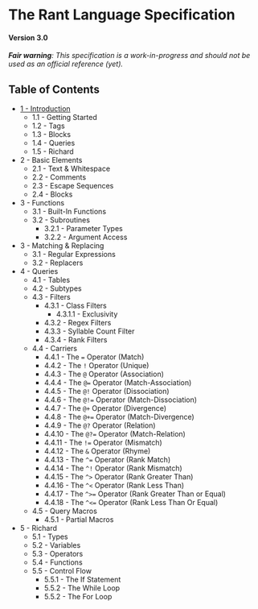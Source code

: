 # The Rant Language Specification

#### Version 3.0

_**Fair warning**: This specification is a work-in-progress and should not be used as an official reference (yet)._

## Table of Contents

* [1 - Introduction](01-Introduction.md)
  * 1.1 - Getting Started
  * 1.2 - Tags
  * 1.3 - Blocks
  * 1.4 - Queries
  * 1.5 - Richard
* 2 - Basic Elements
  * 2.1 - Text & Whitespace
  * 2.2 - Comments
  * 2.3 - Escape Sequences
  * 2.4 - Blocks
* 3 - Functions
  * 3.1 - Built-In Functions
  * 3.2 - Subroutines
    * 3.2.1 - Parameter Types
    * 3.2.2 - Argument Access
* 3 - Matching & Replacing
  * 3.1 - Regular Expressions
  * 3.2 - Replacers
* 4 - Queries
  * 4.1 - Tables
  * 4.2 - Subtypes
  * 4.3 - Filters
    * 4.3.1 - Class Filters
      * 4.3.1.1 - Exclusivity
    * 4.3.2 - Regex Filters
    * 4.3.3 - Syllable Count Filter
    * 4.3.4 - Rank Filters
  * 4.4 - Carriers
    * 4.4.1 - The `=` Operator (Match)
    * 4.4.2 - The `!` Operator (Unique)
    * 4.4.3 - The `@` Operator (Association)    
    * 4.4.4 - The `@=` Operator (Match-Association)
    * 4.4.5 - The `@!` Operator (Dissociation)
    * 4.4.6 - The `@!=` Operator (Match-Dissociation)
    * 4.4.7 - The `@+` Operator (Divergence)
    * 4.4.8 - The `@+=` Operator (Match-Divergence)
    * 4.4.9 - The `@?` Operator (Relation)
    * 4.4.10 - The `@?=` Operator (Match-Relation)
    * 4.4.11 - The `!=` Operator (Mismatch)
    * 4.4.12 - The `&` Operator (Rhyme)
    * 4.4.13 - The `^=` Operator (Rank Match)
    * 4.4.14 - The `^!` Operator (Rank Mismatch)
    * 4.4.15 - The `^>` Operator (Rank Greater Than)
    * 4.4.16 - The `^<` Operator (Rank Less Than)
    * 4.4.17 - The `^>=` Operator (Rank Greater Than or Equal)
    * 4.4.18 - The `^<=` Operator (Rank Less Than Or Equal)
  * 4.5 - Query Macros
    * 4.5.1 - Partial Macros
* 5 - Richard
  * 5.1 - Types
  * 5.2 - Variables
  * 5.3 - Operators
  * 5.4 - Functions
  * 5.5 - Control Flow
    * 5.5.1 - The If Statement
    * 5.5.2 - The While Loop
    * 5.5.2 - The For Loop
